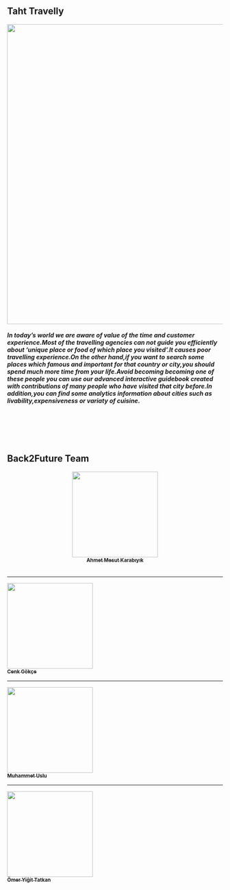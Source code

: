 ## Taht Travelly
<img src="https://i.imgur.com/waFabb1.jpg" width="1400" height="700">
<br><br>
<b><i>In today’s world we are aware of value of the time and customer experience.Most of the travelling agencies can not guide you efficiently about ‘unique place or food of which place you visited’.It causes poor travelling experience.On the other hand,if you want to search some places which famous and important for that country or city,you should spend much more time from your life.Avoid becoming becoming one of these people you can use our advanced interactive guidebook created with contributions of many people who have visited that city before.In addition,you can find some analytics information about cities such as livability,expensiveness or variaty of cuisine.</i></b>
<br><br><br><br><br><br>


## Back2Future Team

<!-- Do not edit below -->
 [<center><img src="https://i.imgur.com/yW92Ljm.jpg" width="200px;"/><br /><sub><b>Ahmet Mesut Karabıyık</b></sub>](#)</center><br /> <hr>
 [<img src="https://i.imgur.com/zXrADGF.jpg" width="200px;"/><br /><sub><b>Cenk Gökçe</b></sub>](#)<br /> <hr>
 [<img src="https://avatars2.githubusercontent.com/u/63728604?s=400&u=1fbb0299ac96085b61901b0d43f74545b3e43d78&v=4" width="200px;"/><br /><sub><b>Muhammet Uslu</b></sub>](#)<br /> <hr>
 [<img src="https://media-exp1.licdn.com/dms/image/C4E03AQEL_MOqOI9YaQ/profile-displayphoto-shrink_800_800/0/1604029132479?e=1616630400&v=beta&t=O7S4_95yDJT_1UQCk25CQWQP0-HZZhJtyraCFuheKX8" width="200px;"/><br /><sub><b>Ömer Yiğit Tatkan</b></sub>](#)<br />

 
<!-- Do not edit above -->
